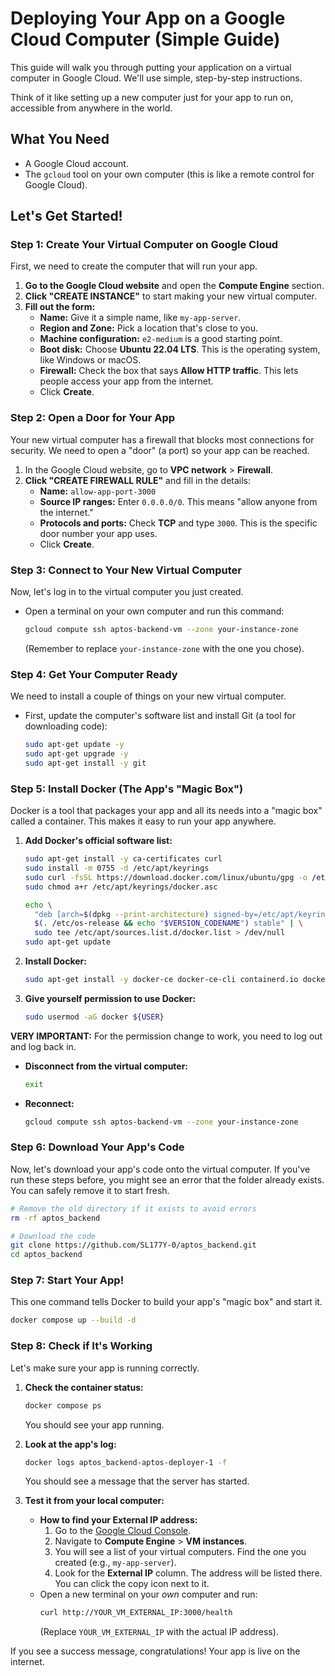 # Deploying Your App on a Google Cloud Computer (Simple Guide)

This guide will walk you through putting your application on a virtual computer in Google Cloud. We'll use simple, step-by-step instructions.

Think of it like setting up a new computer just for your app to run on, accessible from anywhere in the world.

## What You Need

*   A Google Cloud account.
*   The `gcloud` tool on your own computer (this is like a remote control for Google Cloud).

## Let's Get Started!

### Step 1: Create Your Virtual Computer on Google Cloud

First, we need to create the computer that will run your app.

1.  **Go to the Google Cloud website** and open the **Compute Engine** section.
2.  **Click "CREATE INSTANCE"** to start making your new virtual computer.
3.  **Fill out the form:**
    *   **Name:** Give it a simple name, like `my-app-server`.
    *   **Region and Zone:** Pick a location that's close to you.
    *   **Machine configuration:** `e2-medium` is a good starting point.
    *   **Boot disk:** Choose **Ubuntu 22.04 LTS**. This is the operating system, like Windows or macOS.
    *   **Firewall:** Check the box that says **Allow HTTP traffic**. This lets people access your app from the internet.
    *   Click **Create**.

### Step 2: Open a Door for Your App

Your new virtual computer has a firewall that blocks most connections for security. We need to open a "door" (a port) so your app can be reached.

1.  In the Google Cloud website, go to **VPC network** > **Firewall**.
2.  **Click "CREATE FIREWALL RULE"** and fill in the details:
    *   **Name:** `allow-app-port-3000`
    *   **Source IP ranges:** Enter `0.0.0.0/0`. This means "allow anyone from the internet."
    *   **Protocols and ports:** Check **TCP** and type `3000`. This is the specific door number your app uses.
    *   Click **Create**.

### Step 3: Connect to Your New Virtual Computer

Now, let's log in to the virtual computer you just created.

*   Open a terminal on your own computer and run this command:
    ```bash
    gcloud compute ssh aptos-backend-vm --zone your-instance-zone
    ```
    (Remember to replace `your-instance-zone` with the one you chose).

### Step 4: Get Your Computer Ready

We need to install a couple of things on your new virtual computer.

*   First, update the computer's software list and install Git (a tool for downloading code):
    ```bash
    sudo apt-get update -y
    sudo apt-get upgrade -y
    sudo apt-get install -y git
    ```

### Step 5: Install Docker (The App's "Magic Box")

Docker is a tool that packages your app and all its needs into a "magic box" called a container. This makes it easy to run your app anywhere.

1.  **Add Docker's official software list:**
    ```bash
    sudo apt-get install -y ca-certificates curl
    sudo install -m 0755 -d /etc/apt/keyrings
    sudo curl -fsSL https://download.docker.com/linux/ubuntu/gpg -o /etc/apt/keyrings/docker.asc
    sudo chmod a+r /etc/apt/keyrings/docker.asc

    echo \
      "deb [arch=$(dpkg --print-architecture) signed-by=/etc/apt/keyrings/docker.asc] https://download.docker.com/linux/ubuntu \
      $(. /etc/os-release && echo "$VERSION_CODENAME") stable" | \
      sudo tee /etc/apt/sources.list.d/docker.list > /dev/null
    sudo apt-get update
    ```
2.  **Install Docker:**
    ```bash
    sudo apt-get install -y docker-ce docker-ce-cli containerd.io docker-buildx-plugin docker-compose-plugin
    ```
3.  **Give yourself permission to use Docker:**
    ```bash
    sudo usermod -aG docker ${USER}
    ```

**VERY IMPORTANT:** For the permission change to work, you need to log out and log back in.

*   **Disconnect from the virtual computer:**
    ```bash
    exit
    ```
*   **Reconnect:**
    ```bash
    gcloud compute ssh aptos-backend-vm --zone your-instance-zone
    ```

### Step 6: Download Your App's Code

Now, let's download your app's code onto the virtual computer. If you've run these steps before, you might see an error that the folder already exists. You can safely remove it to start fresh.

```bash
# Remove the old directory if it exists to avoid errors
rm -rf aptos_backend

# Download the code
git clone https://github.com/SL177Y-0/aptos_backend.git
cd aptos_backend
```

### Step 7: Start Your App!

This one command tells Docker to build your app's "magic box" and start it.

```bash
docker compose up --build -d
```

### Step 8: Check if It's Working

Let's make sure your app is running correctly.

1.  **Check the container status:**
    ```bash
    docker compose ps
    ```
    You should see your app running.

2.  **Look at the app's log:**
    ```bash
    docker logs aptos_backend-aptos-deployer-1 -f
    ```
    You should see a message that the server has started.

3.  **Test it from your local computer:**
    *   **How to find your External IP address:**
        1.  Go to the [Google Cloud Console](https://console.cloud.google.com/).
        2.  Navigate to **Compute Engine** > **VM instances**.
        3.  You will see a list of your virtual computers. Find the one you created (e.g., `my-app-server`).
        4.  Look for the **External IP** column. The address will be listed there. You can click the copy icon next to it.
    *   Open a new terminal on your *own* computer and run:
        ```bash
        curl http://YOUR_VM_EXTERNAL_IP:3000/health
        ```
        (Replace `YOUR_VM_EXTERNAL_IP` with the actual IP address).

If you see a success message, congratulations! Your app is live on the internet.

